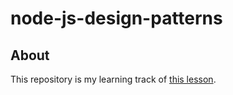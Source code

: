 # node-js-design-patterns

## About

This repository is my learning track of [this lesson](https://github.com/PacktPublishing/Node.js-Design-Patterns-Third-Edition).